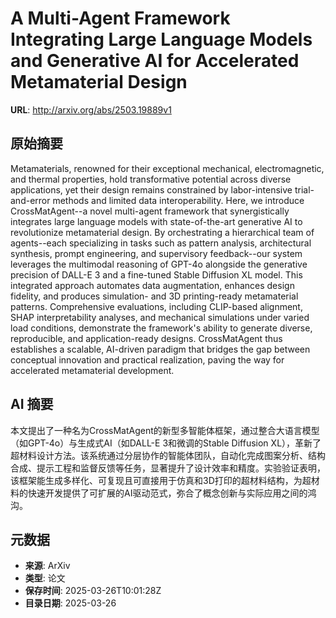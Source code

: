 # A Multi-Agent Framework Integrating Large Language Models and Generative AI for Accelerated Metamaterial Design

**URL**: http://arxiv.org/abs/2503.19889v1

## 原始摘要

Metamaterials, renowned for their exceptional mechanical, electromagnetic,
and thermal properties, hold transformative potential across diverse
applications, yet their design remains constrained by labor-intensive
trial-and-error methods and limited data interoperability. Here, we introduce
CrossMatAgent--a novel multi-agent framework that synergistically integrates
large language models with state-of-the-art generative AI to revolutionize
metamaterial design. By orchestrating a hierarchical team of agents--each
specializing in tasks such as pattern analysis, architectural synthesis, prompt
engineering, and supervisory feedback--our system leverages the multimodal
reasoning of GPT-4o alongside the generative precision of DALL-E 3 and a
fine-tuned Stable Diffusion XL model. This integrated approach automates data
augmentation, enhances design fidelity, and produces simulation- and 3D
printing-ready metamaterial patterns. Comprehensive evaluations, including
CLIP-based alignment, SHAP interpretability analyses, and mechanical
simulations under varied load conditions, demonstrate the framework's ability
to generate diverse, reproducible, and application-ready designs. CrossMatAgent
thus establishes a scalable, AI-driven paradigm that bridges the gap between
conceptual innovation and practical realization, paving the way for accelerated
metamaterial development.


## AI 摘要

本文提出了一种名为CrossMatAgent的新型多智能体框架，通过整合大语言模型（如GPT-4o）与生成式AI（如DALL-E 3和微调的Stable Diffusion XL），革新了超材料设计方法。该系统通过分层协作的智能体团队，自动化完成图案分析、结构合成、提示工程和监督反馈等任务，显著提升了设计效率和精度。实验验证表明，该框架能生成多样化、可复现且可直接用于仿真和3D打印的超材料结构，为超材料的快速开发提供了可扩展的AI驱动范式，弥合了概念创新与实际应用之间的鸿沟。

## 元数据

- **来源**: ArXiv
- **类型**: 论文
- **保存时间**: 2025-03-26T10:01:28Z
- **目录日期**: 2025-03-26
